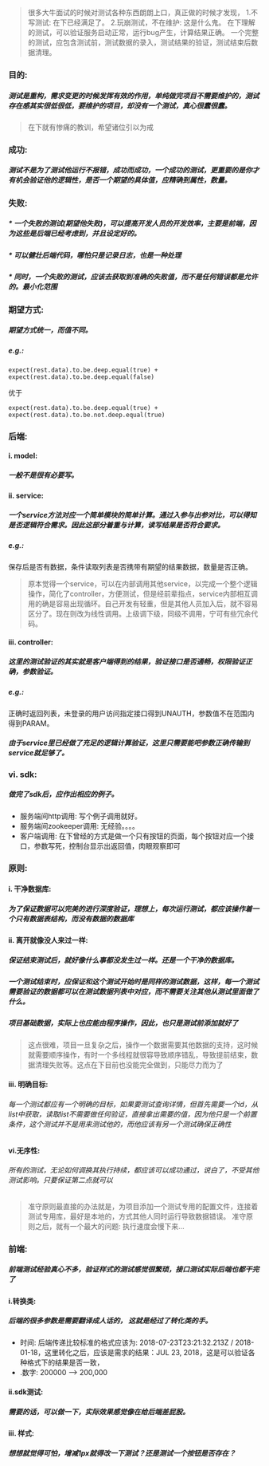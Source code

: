 > 很多大牛面试的时候对测试各种东西朗朗上口，真正做的时候才发现，
1.不写测试: 在下已经满足了。 
2.玩崩测试，不在维护: 这是什么鬼。
在下理解的测试，可以验证服务启动正常，运行bug产生，计算结果正确。
一个完整的测试，应包含测试前，测试数据的录入，测试结果的验证，测试结束后数据清理。
### 目的: 
##### 测试是重构，需求变更的时候发挥有效的作用，单纯做完项目不需要维护的，测试存在感其实很低很低，要维护的项目，却没有一个测试，真心很蠢很蠢。
> 在下就有惨痛的教训，希望诸位引以为戒

### 成功: 
##### 测试不是为了测试他运行不报错，成功而成功，一个成功的测试，更重要的是你才有机会验证他的逻辑性，是否一个期望的具体值，应精确到属性，数量。
### 失败: 
##### * 一个失败的测试(期望他失败)，可以提高开发人员的开发效率，主要是前端，因为这些是后端已经考虑到，并且设定好的。
##### * 可以健壮后端代码，哪怕只是记录日志，也是一种处理
##### * 同时，一个失败的测试，应该去获取到准确的失败值，而不是任何错误都是允许的。最小化范围

### 期望方式:
##### 期望方式统一，而值不同。
##### e.g.: 
```
expect(rest.data).to.be.deep.equal(true) + expect(rest.data).to.be.deep.equal(false) 
```
优于 
```
expect(rest.data).to.be.deep.equal(true) + expect(rest.data).to.be.not.deep.equal(true)
```

### 后端:
#### i. model: 
##### 一般不是很有必要写。
#### ii. service: 
##### 一个service方法对应一个简单模块的简单计算。通过入参与出参对比，可以得知是否逻辑符合需求。因此这部分着重与计算，读写结果是否符合要求。
##### e.g.:
  保存后是否有数据，条件读取列表是否携带有期望的结果数据，数量是否正确。
> 原本觉得一个service，可以在内部调用其他service，以完成一个整个逻辑操作，简化了controller，方便测试，但是经前辈指点，service内部相互调用的确是容易出现循环。自己开发有轻重，但是其他人员加入后，就不容易区分了。现在则改为线性调用。上级调下级，同级不调用，宁可有些冗余代码。
#### iii. controller:
##### 这里的测试验证的其实就是客户端得到的结果，验证接口是否通畅，权限验证正确，参数验证。
##### e.g.:
  正确时返回列表，未登录的用户访问指定接口得到UNAUTH，参数值不在范围内得到PARAM。
##### 由于service里已经做了充足的逻辑计算验证，这里只需要能吧参数正确传输到service就足够了。
### vi. sdk:
##### 做完了sdk后，应作出相应的例子。
- 服务端间http调用: 写个例子调用就好。
- 服务端间zookeeper调用: 无经验。。。。
- 客户端调用: 在下曾经的方式是做一个只有按钮的页面，每个按钮对应一个接口，参数写死，控制台显示出返回值，肉眼观察即可

### 原则:
#### i. 干净数据库:
##### 为了保证数据可以完美的进行深度验证，理想上，每次运行测试，都应该操作着一个只有数据表结构，而没有数据的数据库
#### ii. 离开就像没人来过一样:
##### 保证结束测试后，就好像什么事都没发生过一样。还是一个干净的数据库。
##### 一个测试结束时，应保证和这个测试开始时是同样的测试数据，这样，每一个测试需要验证的数据都可以在测试数据列表中对应，而不需要关注其他从测试里面做了什么。
##### 项目基础数据，实际上也应能由程序操作，因此，也只是测试前添加就好了
> 这点很难，项目一旦复杂之后，操作一个数据需要其他数据的支持，这时候就需要顺序操作，有时一个多线程就很容导致顺序错乱，导致提前结束，数据清理失败等。这点在下目前也没能完全做到，只能尽力而为了
#### iii. 明确目标:
###### 每一个测试都应有一个明确的目标，如果要测试查询详情，但首先需要一个id，从list中获取，读取list不需要做任何验证，直接拿出需要的值，因为他只是一个前置条件，这个测试并不是用来测试他的，而他应该有另一个测试确保正确性
#### vi.无序性:
###### 所有的测试，无论如何调换其执行持续，都应该可以成功通过，说白了，不受其他测试影响。只要保证第二点就可以
> 准守原则最直接的办法就是，为项目添加一个测试专用的配置文件，连接着测试专用库，最好是本地的，方式其他人同时运行导致数据错误。
> 准守原则之后，就有一个最大的问题: 执行速度会慢下来...
  
### 前端: 
##### 前端测试经验真心不多，验证样式的测试感觉很繁琐，接口测试实际后端也都干完了
#### i.转换类: 
##### 后端的很多参数是需要翻译成人话的， 这就是经过了转化类的手。
- 时间: 后端传递比较标准的格式应该为: 2018-07-23T23:21:32.213Z / 2018-01-18，这里转化之后，应该是需求的结果：JUL 23, 2018，这是可以验证各种格式下的结果是否一致，
- .数字: 200000 --> 200,000
#### ii.sdk测试: 
##### 需要的话，可以做一下，实际效果感觉像在给后端差屁股。
#### iii. 样式: 
##### 想想就觉得可怕，增减1px就得改一下测试？还是测试一个按钮是否存在？
